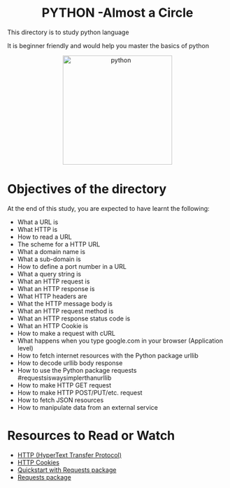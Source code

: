<center> <h1>PYTHON -Almost a Circle</h1> </center>
<P>This directory is to study python language</P>
<P>It is beginner friendly and would help you master the basics of python</P>

<center> <img src="https://upload.wikimedia.org/wikipedia/commons/c/c3/Python-logo-notext.svg" width="250" height="250" alt="python"> </center>

<h1> Objectives of the directory </h1>
<p>At the end of this study, you are expected to have learnt the following: </p>

- What a URL is
- What HTTP is
- How to read a URL
- The scheme for a HTTP URL
- What a domain name is
- What a sub-domain is
- How to define a port number in a URL
- What a query string is
- What an HTTP request is
- What an HTTP response is
- What HTTP headers are
- What the HTTP message body is
- What an HTTP request method is
- What an HTTP response status code is
- What an HTTP Cookie is
- How to make a request with cURL
- What happens when you type google.com in your browser (Application level)
- How to fetch internet resources with the Python package urllib
- How to decode urllib body response
- How to use the Python package requests #requestsiswaysimplerthanurllib
- How to make HTTP GET request
- How to make HTTP POST/PUT/etc. request
- How to fetch JSON resources
- How to manipulate data from an external service

<h1> Resources to Read or Watch </h1>
<ul>
	<li> <a href="https://www3.ntu.edu.sg/home/ehchua/programming/webprogramming/HTTP_Basics.html" target="_blank">HTTP (HyperText Transfer Protocol)</a></li>
	<li> <a href="https://developer.mozilla.org/en-US/docs/Web/HTTP/Cookies" target="_blank">HTTP Cookies</a></li>
	<li> <a href="https://docs.python.org/3/howto/urllib2.html" target="_blank">Quickstart with Requests package</a></li>
    <li> <a href="https://docs.python-requests.org/en/latest/" target="_blank">Requests package</a></li>
</ul>
